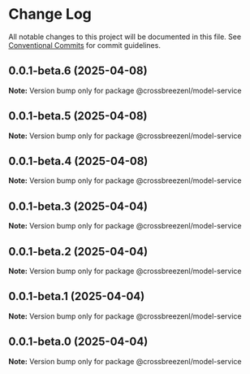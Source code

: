 # Change Log

All notable changes to this project will be documented in this file.
See [Conventional Commits](https://conventionalcommits.org) for commit guidelines.

## 0.0.1-beta.6 (2025-04-08)

**Note:** Version bump only for package @crossbreezenl/model-service

## 0.0.1-beta.5 (2025-04-08)

**Note:** Version bump only for package @crossbreezenl/model-service

## 0.0.1-beta.4 (2025-04-08)

**Note:** Version bump only for package @crossbreezenl/model-service

## 0.0.1-beta.3 (2025-04-04)

**Note:** Version bump only for package @crossbreezenl/model-service

## 0.0.1-beta.2 (2025-04-04)

**Note:** Version bump only for package @crossbreezenl/model-service

## 0.0.1-beta.1 (2025-04-04)

**Note:** Version bump only for package @crossbreezenl/model-service

## 0.0.1-beta.0 (2025-04-04)

**Note:** Version bump only for package @crossbreezenl/model-service
